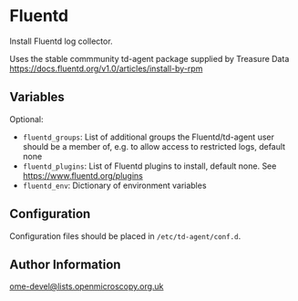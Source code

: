 Fluentd
=======

Install Fluentd log collector.

Uses the stable commmunity td-agent package supplied by Treasure Data https://docs.fluentd.org/v1.0/articles/install-by-rpm


Variables
---------

Optional:
- `fluentd_groups`: List of additional groups the Fluentd/td-agent user should be a member of, e.g. to allow access to restricted logs, default none
- `fluentd_plugins`: List of Fluentd plugins to install, default none. See https://www.fluentd.org/plugins
- `fluentd_env`: Dictionary of environment variables


Configuration
-------------

Configuration files should be placed in `/etc/td-agent/conf.d`.


Author Information
------------------

ome-devel@lists.openmicroscopy.org.uk
